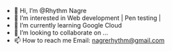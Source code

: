- 👋 Hi, I’m @Rhythm Nagre 
- 👀 I’m interested in Web development | Pen testing |
- 🌱 I’m currently learning Google Cloud
- 💞️ I’m looking to collaborate on ...
- 📫 How to reach me Email: nagrerhythm@gmail.com

<!---
Rhythm-cmd/Rhythm-cmd is a ✨ special ✨ repository because its `README.md` (this file) appears on your GitHub profile.
You can click the Preview link to take a look at your changes.
--->
